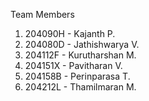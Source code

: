 Team Members 
  1. 204090H - Kajanth P.
  2. 204080D - Jathishwarya V.
  3. 204112F - Kurutharshan M.
  4. 204151X - Pavitharan V.
  5. 204158B - Perinparasa T.
  6. 204212L - Thamilmaran M.
